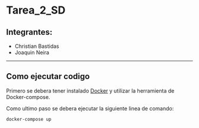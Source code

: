 # Tarea_2_SD

## Integrantes:
* Christian Bastidas
* Joaquin Neira

---
## Como ejecutar codigo

Primero se debera tener instalado [Docker](https://www.docker.com/) y utilizar la herramienta de Docker-compose.

Como ultimo paso se debera ejecutar la siguiente linea de comando:

```
docker-compose up
```

